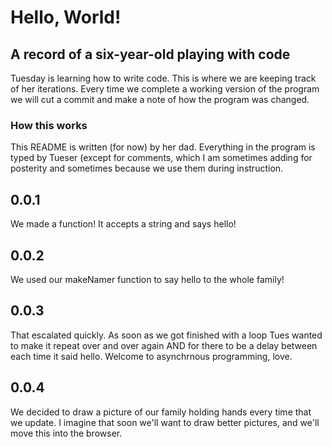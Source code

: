 # Hello, World!
## A record of a six-year-old playing with code


Tuesday is learning how to write code. This is where we are keeping track of her iterations. Every time we complete a working version of the program we will cut a commit and make a note of how the program was changed.

### How this works

This README is written (for now) by her dad. Everything in the program is typed by Tueser (except for comments, which I am sometimes adding for posterity and sometimes because we use them during instruction.



0.0.1
----

We made a function! It accepts a string and says hello!

0.0.2
----

We used our makeNamer function to say hello to the whole family!

0.0.3
----

That escalated quickly. As soon as we got finished with a loop Tues wanted to make it repeat over and over again AND for there to be a delay between each time it said hello. Welcome to asynchrnous programming, love.

0.0.4
----

We decided to draw a picture of our family holding hands every time that we update. I imagine that soon we'll want to draw better pictures, and we'll move this into the browser.
